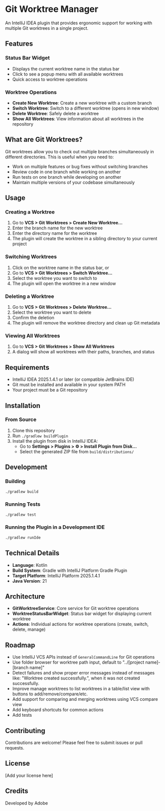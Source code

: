 # Git Worktree Manager

An IntelliJ IDEA plugin that provides ergonomic support for working with multiple Git worktrees in a single project.

## Features

### Status Bar Widget
- Displays the current worktree name in the status bar
- Click to see a popup menu with all available worktrees
- Quick access to worktree operations

### Worktree Operations
- **Create New Worktree**: Create a new worktree with a custom branch
- **Switch Worktree**: Switch to a different worktree (opens in new window)
- **Delete Worktree**: Safely delete a worktree
- **Show All Worktrees**: View information about all worktrees in the repository

## What are Git Worktrees?

Git worktrees allow you to check out multiple branches simultaneously in different directories. This is useful when you need to:
- Work on multiple features or bug fixes without switching branches
- Review code in one branch while working on another
- Run tests on one branch while developing on another
- Maintain multiple versions of your codebase simultaneously

## Usage

### Creating a Worktree
1. Go to **VCS > Git Worktrees > Create New Worktree...**
2. Enter the branch name for the new worktree
3. Enter the directory name for the worktree
4. The plugin will create the worktree in a sibling directory to your current project

### Switching Worktrees
1. Click on the worktree name in the status bar, or
2. Go to **VCS > Git Worktrees > Switch Worktree...**
3. Select the worktree you want to switch to
4. The plugin will open the worktree in a new window

### Deleting a Worktree
1. Go to **VCS > Git Worktrees > Delete Worktree...**
2. Select the worktree you want to delete
3. Confirm the deletion
4. The plugin will remove the worktree directory and clean up Git metadata

### Viewing All Worktrees
1. Go to **VCS > Git Worktrees > Show All Worktrees**
2. A dialog will show all worktrees with their paths, branches, and status

## Requirements

- IntelliJ IDEA 2025.1.4.1 or later (or compatible JetBrains IDE)
- Git must be installed and available in your system PATH
- Your project must be a Git repository

## Installation

### From Source
1. Clone this repository
2. Run `./gradlew buildPlugin`
3. Install the plugin from disk in IntelliJ IDEA:
   - Go to **Settings > Plugins > ⚙️ > Install Plugin from Disk...**
   - Select the generated ZIP file from `build/distributions/`

## Development

### Building
```bash
./gradlew build
```

### Running Tests
```bash
./gradlew test
```

### Running the Plugin in a Development IDE
```bash
./gradlew runIde
```

## Technical Details

- **Language**: Kotlin
- **Build System**: Gradle with IntelliJ Platform Gradle Plugin
- **Target Platform**: IntelliJ Platform 2025.1.4.1
- **Java Version**: 21

## Architecture

- **GitWorktreeService**: Core service for Git worktree operations
- **WorktreeStatusBarWidget**: Status bar widget for displaying current worktree
- **Actions**: Individual actions for worktree operations (create, switch, delete, manage)

## Roadmap
- Use IntelliJ VCS APIs instead of `GeneralCommandLine` for Git operations
- Use folder browser for worktree path input, default to "../[project name]-[branch name]"
- Detect failures and show proper error messages instead of messages like: "Worktree created successfully.", when it was not created successfully.
- Improve manage worktrees to list worktrees in a table/list view with buttons to add/remove/compare/etc.
- Add support for comparing and merging worktrees using VCS compare view
- Add keyboard shortcuts for common actions
- Add tests

## Contributing

Contributions are welcome! Please feel free to submit issues or pull requests.

## License

[Add your license here]

## Credits

Developed by Adobe

